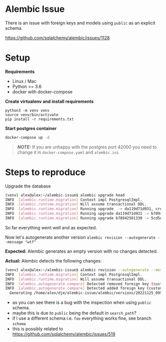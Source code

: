 # Alembic Issue

There is an issue with foreign keys and models using `public` as an explicit schema.

https://github.com/sqlalchemy/alembic/issues/1128

# Setup

**Requirements**
- Linux / Mac
- Python >= 3.6
- docker with docker-compose

**Create virtualenv and install requirements**
```
python3 -m venv venv
source venv/bin/activate
pip install -r requirements.txt
```

**Start postgres container**
```bash
docker-compose up -d
```
> **_NOTE:_** If you are unhappy with the postgres port 42000 you need to change it in `docker-compose.yaml` and `alembic.ini` 

# Steps to reproduce

Upgrade the database 
```bash
(venv) alex@alex:~/alembic-issue$ alembic upgrade head
INFO  [alembic.runtime.migration] Context impl PostgresqlImpl.
INFO  [alembic.runtime.migration] Will assume transactional DDL.
INFO  [alembic.runtime.migration] Running upgrade  -> da119d71d931, create-customer-type
INFO  [alembic.runtime.migration] Running upgrade da119d71d931 -> b78942501330, create-customer
INFO  [alembic.runtime.migration] Running upgrade b78942501330 -> 5cd5e42303f2, wtf
```

So far everything went well and as expected. 

Now let's autogenerate another version `alembic revision --autogenerate --message "wtf"`

**Expected:** Alembic generates an empty version with no changes detected.

**Actual:** Alembic detects the following changes:
```bash
(venv) alex@alex:~/alembic-issue$ alembic revision --autogenerate --message "wtf"
INFO  [alembic.runtime.migration] Context impl PostgresqlImpl.
INFO  [alembic.runtime.migration] Will assume transactional DDL.
INFO  [alembic.autogenerate.compare] Detected removed foreign key (customer_type_id)(id) on table customer
INFO  [alembic.autogenerate.compare] Detected added foreign key (customer_type_id)(id) on table public.customer
  Generating /home/alex/dje/alembic-issue/alembic/versions/20221125_095053_5cd5e42303f2_wtf.py ...  done
```

- as you can see there is a bug with the inspection when using `public` schema.
- maybe this is due to `public` being the default in `search_path`?
- if I use a different schema i.e. `foo` everything works fine, see branch `schema`
- this is possibly related to https://github.com/sqlalchemy/alembic/issues/519
